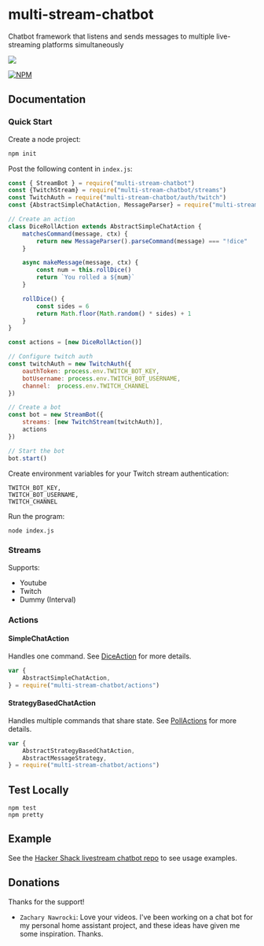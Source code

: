 # multi-stream-chatbot
Chatbot framework that listens and sends messages to multiple live-streaming platforms simultaneously

![](https://github.com/HackerShackOfficial/multi-stream-chatbot/workflows/Node%20CI/badge.svg)

[![NPM](https://nodei.co/npm/multi-stream-chatbot.png)](https://nodei.co/npm/multi-stream-chatbot/)

## Documentation

### Quick Start

Create a node project:

```bash
npm init
```

Post the following content in `index.js`:

```js
const { StreamBot } = require("multi-stream-chatbot")
const {TwitchStream} = require("multi-stream-chatbot/streams")
const TwitchAuth = require("multi-stream-chatbot/auth/twitch")
const {AbstractSimpleChatAction, MessageParser} = require("multi-stream-chatbot/actions")

// Create an action
class DiceRollAction extends AbstractSimpleChatAction {
    matchesCommand(message, ctx) {
        return new MessageParser().parseCommand(message) === "!dice"
    }

    async makeMessage(message, ctx) {
        const num = this.rollDice()
        return `You rolled a ${num}`
    }

    rollDice() {
        const sides = 6
        return Math.floor(Math.random() * sides) + 1
    }
}

const actions = [new DiceRollAction()]

// Configure twitch auth
const twitchAuth = new TwitchAuth({
    oauthToken: process.env.TWITCH_BOT_KEY,
    botUsername: process.env.TWITCH_BOT_USERNAME,
    channel:  process.env.TWITCH_CHANNEL
})

// Create a bot
const bot = new StreamBot({
    streams: [new TwitchStream(twitchAuth)],
    actions
})

// Start the bot
bot.start()

```

Create environment variables for your Twitch stream authentication:

```
TWITCH_BOT_KEY,
TWITCH_BOT_USERNAME,
TWITCH_CHANNEL
```

Run the program:

```
node index.js
```

### Streams

Supports:

- Youtube
- Twitch
- Dummy (Interval)

### Actions

#### SimpleChatAction

Handles one command. See [DiceAction](https://github.com/HackerShackOfficial/hackershack-livestream-chatbot/blob/master/src/actions/registered/diceRollAction.js) for more details.

```js 
var {
    AbstractSimpleChatAction,
} = require("multi-stream-chatbot/actions")
```

#### StrategyBasedChatAction

Handles multiple commands that share state. See [PollActions](https://github.com/HackerShackOfficial/hackershack-livestream-chatbot/blob/master/src/actions/registered/pollAction.js) for more details.

```js 
var {
    AbstractStrategyBasedChatAction,
    AbstractMessageStrategy,
} = require("multi-stream-chatbot/actions")
```

## Test Locally

```
npm test
npm pretty
```

## Example

See the [Hacker Shack livestream chatbot repo](https://github.com/HackerShackOfficial/hackershack-livestream-chatbot) to see usage examples. 

## Donations

Thanks for the support!

 - `Zachary Nawrocki`: Love your videos. I've been working on a chat bot for my personal home assistant project, and these ideas have given me some inspiration. Thanks.
